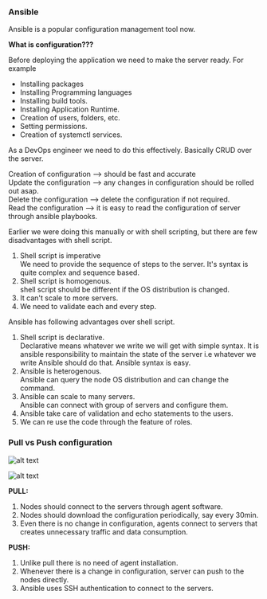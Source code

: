 ### Ansible
Ansible is a popular configuration management tool now.

**What is configuration???**

Before deploying the application we need to make the server ready. For example
* Installing packages
* Installing Programming languages
* Installing build tools.
* Installing Application Runtime.
* Creation of users, folders, etc.
* Setting permissions.
* Creation of systemctl services.

As a DevOps engineer we need to do this effectively. Basically CRUD over the server.

Creation of configuration --> should be fast and accurate</br>
Update the configuration --> any changes in configuration should be rolled out asap.</br>
Delete the configuration --> delete the configuration if not required.</br>
Read the configuration --> it is easy to read the configuration of server through ansible playbooks.</br>

Earlier we were doing this manually or with shell scripting, but there are few disadvantages with shell script.

1. Shell script is imperative</br>
    We need to provide the sequence of steps to the server. It's syntax is quite complex and sequence based.
2. Shell script is homogenous.</br>
    shell script should be different if the OS distribution is changed.
3. It can't scale to more servers.
4. We need to validate each and every step.

Ansible has following advantages over shell script.
1. Shell script is declarative.</br>
    Declarative means whatever we write we will get with simple syntax. It is ansible responsibility to maintain the state of the server i.e whatever we write Ansible should do that. Ansible syntax is easy.
2. Ansible is heterogenous.</br>
    Ansible can query the node OS distribution and can change the command.
3. Ansible can scale to many servers.</br>
    Ansible can connect with group of servers and configure them.
4. Ansible take care of validation and echo statements to the users.
5. We can re use the code through the feature of roles.

### Pull vs Push configuration

![alt text](pullvspush.jpg)

![alt text](push.jpg)

**PULL:**
1. Nodes should connect to the servers through agent software.
2. Nodes should download the configuration periodically, say every 30min.
3. Even there is no change in configuration, agents connect to servers that creates unnecessary traffic and data consumption.

**PUSH:**
1. Unlike pull there is no need of agent installation.
2. Whenever there is a change in configuration, server can push to the nodes directly.
3. Ansible uses SSH authentication to connect to the servers.